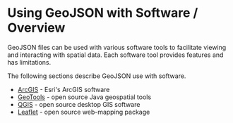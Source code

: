 # Using GeoJSON with Software / Overview #

GeoJSON files can be used with various software tools to facilitate viewing and interacting with spatial data.
Each software tool provides features and has limitations.

The following sections describe GeoJSON use with software.

* [ArcGIS](arcgis.md) - Esri's ArcGIS software
* [GeoTools](geotools.md) - open source Java geospatial tools
* [QGIS](qgis.md) - open source desktop GIS software
* [Leaflet](leaflet.md) - open source web-mapping package

